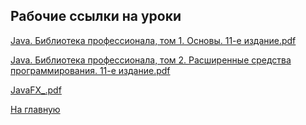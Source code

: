 
## Рабочие ссылки на уроки

[Java. Библиотека профессионала, том 1. Основы. 11-е издание.pdf](https://cloud.mail.ru/public/NJc4/oxEPUsnWB "pdf")

[Java. Библиотека профессионала, том 2. Расширенные средства программирования. 11-е издание.pdf](https://cloud.mail.ru/public/hdEf/jEhU38QsU "pdf")

[JavaFX_.pdf](https://cloud.mail.ru/public/PDwv/BRFEkHiLR "pdf")

[На главную](README.md)
